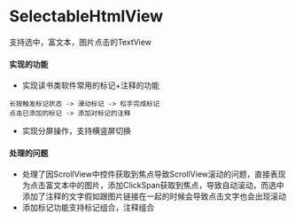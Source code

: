 # SelectableHtmlView
支持选中，富文本，图片点击的TextView

#### 实现的功能
- 实现读书类软件常用的标记+注释的功能  
```
长按触发标记状态 -> 滑动标记 -> 松手完成标记
点击已添加的标记 -> 添加对标记的注释
```
- 实现分屏操作，支持横竖屏切换


#### 处理的问题
- 处理了因ScrollView中控件获取到焦点导致ScrollView滚动的问题，直接表现为点击富文本中的图片，添加ClickSpan获取到焦点，导致自动滚动，而选中添加了注释的文字假如跟图片链接在一起的时候会导致点击文字也会出现滚动
- 添加标记功能支持标记组合，注释组合

